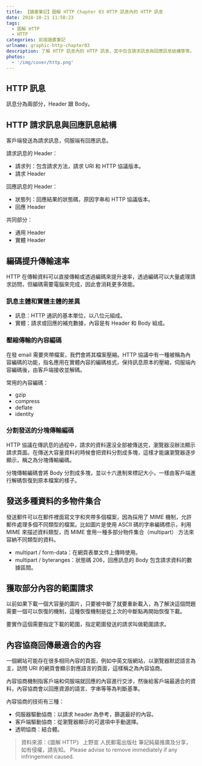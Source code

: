 ```yaml
---
title: 【讀書筆記】圖解 HTTP Chapter 03 HTTP 訊息內的 HTTP 訊息
date: 2018-10-21 11:58:23
tags:
  - 圖解 HTTP
  - HTTP
categories: 前端讀書筆記
urlname: graphic-http-chapter03
description: 了解 HTTP 訊息內的 HTTP 訊息，其中包含請求訊息與回應訊息結構等等。
photos:
  - '/img/cover/http.png'
---
```


<!--more-->

## HTTP 訊息

訊息分為兩部分，Header 跟 Body。

## HTTP 請求訊息與回應訊息結構

客戶端發送為請求訊息，伺服端有回應訊息。

請求訊息的 Header：

- 請求列：包含請求方法，請求 URI 和 HTTP 協議版本。
- 請求 Header

回應訊息的 Header：

- 狀態列：回應結果的狀態碼，原因字串和 HTTP 協議版本。
- 回應 Header

共同部分：

- 通用 Header
- 實體 Header

## 編碼提升傳輸速率

HTTP 在傳輸資料可以直接傳輸或透過編碼來提升速率，透過編碼可以大量處理請求訪問，但編碼需要電腦來完成，因此會消耗更多效能。

### 訊息主體和實體主體的差異

- 訊息：HTTP 通訊的基本單位，以八位元組成。
- 實體：請求或回應的補充數據，內容是有 Header 和 Body 組成。

### 壓縮傳輸的內容編碼

在發 email 需要夾帶檔案，我們會將其檔案壓縮。HTTP 協議中有一種被稱為內容編碼的功能，指名應用在實體內容的編碼格式，保持訊息原本的壓縮，伺服端內容編碼後，由客戶端接收並解碼。

常用的內容編碼：

- gzip
- compress
- deflate
- identity

### 分割發送的分塊傳輸編碼

HTTP 協議在傳訊息的過程中，請求的資料還沒全部被傳送完，瀏覽器沒辦法顯示請求頁面。在傳送大容量資料的時候會把資料分割成多塊，這樣才能讓瀏覽器逐步顯示，稱之為分塊傳輸編碼。

分塊傳輸編碼會將 Body 分割成多塊，並以十六進制來標記大小，一樣由客戶端進行解碼恢復到原本檔案的樣子。

## 發送多種資料的多物件集合

發送郵件可以在郵件裡面寫文字和夾帶多個檔案，因為採用了 MIME 機制，允許郵件處理多個不同類型的檔案。比如圖片是使用 ASCII 碼的字串編碼標示，利用 MIME 來描述資料類型，而 MIME 會用一種多部分物件集合（multipart） 方法來容納不同類型的資料。

- multipart / form-data：在網頁表單文件上傳時使用。
- multipart / byteranges：狀態碼 206，回應訊息的 Body 包含請求資料的數據區間。

## 獲取部分內容的範圍請求

以前如果下載一個大容量的圖片，只要被中斷了就要重新載入，為了解決這個問題需要一個可以恢復的機制，這種恢復機制是從上次的中斷點再開始恢復下載。

要實作這個需要指定下載的範圍，指定範圍發送的請求叫做範圍請求。

## 內容協商回傳最適合的內容

一個網站可能存在很多相同內容的頁面，例如中英文版網站，以瀏覽器默認語言為主，訪問 URI 的網頁會顯示對應語言的頁面，這樣稱之為內容協商。

內容協商機制指客戶端和伺服端就回應的內容進行交涉，然後給客戶端最適合的資料，內容協商會以回應資源的語言、字串等等為判斷基準。

內容協商的技術有三種：

- 伺服器驅動協商：以請求 header 為參考，篩選最好的內容。
- 客戶端驅動協商：從瀏覽器顯示的可選項中手動選擇。
- 透明協商：結合體。

> 資料來源：《圖解 HTTP》 上野宣 人民郵電出版社
> 筆記純屬推廣及分享，如有侵權，請告知。
> Please advise to remove immediately if any infringement caused.
